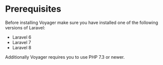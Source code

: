 # Prerequisites

Before installing Voyager make sure you have installed one of the following versions of Laravel:
- Laravel 6
- Laravel 7
- Laravel 8

Additionally Voyager requires you to use PHP 7.3 or newer.
